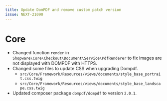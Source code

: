 ```yaml
---
title: Update DomPDF and remove custom patch version
issue: NEXT-21090
---
```

# Core
* Changed function `render` in `Shopware\Core\Checkout\Document\Service\PdfRenderer` to fix images are not displayed with DOMPDF with HTTPS.
* Changed some files to update CSS when upgrading Dompdf.
    * `src/Core/Framework/Resources/views/documents/style_base_portrait.css.twig`
    * `src/Core/Framework/Resources/views/documents/style_base_landscape.css.twig`
* Updated composer package `dompdf/dompdf` to version `2.0.1`.
